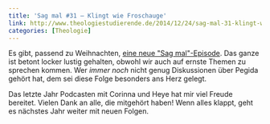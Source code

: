 ```yaml
---
title: 'Sag mal #31 – Klingt wie Froschauge'
link: http://www.theologiestudierende.de/2014/12/24/sag-mal-31-klingt-wie-froschauge/
categories: [Theologie]
---
```


Es gibt, passend zu Weihnachten, [eine neue "Sag mal"-Episode](http://www.theologiestudierende.de/2014/12/24/sag-mal-31-klingt-wie-froschauge/). Das ganze ist betont locker lustig gehalten, obwohl wir auch auf ernste Themen zu sprechen kommen. Wer *immer noch* nicht genug Diskussionen über Pegida gehört hat, dem sei diese Folge besonders ans Herz gelegt.

Das letzte Jahr Podcasten mit Corinna und Heye hat mir viel Freude bereitet. Vielen Dank an alle, die mitgehört haben! Wenn alles klappt, geht es nächstes Jahr weiter mit neuen Folgen.